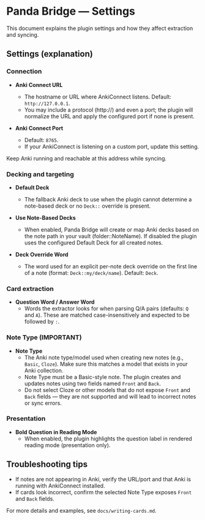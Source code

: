# Panda Bridge — Settings

This document explains the plugin settings and how they affect extraction and syncing.

## Settings (explanation)

### Connection

- **Anki Connect URL**
  - The hostname or URL where AnkiConnect listens. Default: `http://127.0.0.1`.
  - You may include a protocol (http://) and even a port; the plugin will normalize the URL and apply the configured port if none is present.

- **Anki Connect Port**
  - Default: `8765`.
  - If your AnkiConnect is listening on a custom port, update this setting.

Keep Anki running and reachable at this address while syncing.

### Decking and targeting

- **Default Deck**
  - The fallback Anki deck to use when the plugin cannot determine a note-based deck or no `Deck::` override is present.

- **Use Note-Based Decks**
  - When enabled, Panda Bridge will create or map Anki decks based on the note path in your vault (folder::NoteName). If disabled the plugin uses the configured Default Deck for all created notes.

- **Deck Override Word**
  - The word used for an explicit per-note deck override on the first line of a note (format: `Deck::my/deck/name`). Default: `Deck`.

### Card extraction

- **Question Word / Answer Word**
  - Words the extractor looks for when parsing Q/A pairs (defaults: `Q` and `A`). These are matched case-insensitively and expected to be followed by `:`.

### Note Type (IMPORTANT)

- **Note Type**
  - The Anki note type/model used when creating new notes (e.g., `Basic`, `Cloze`). Make sure this matches a model that exists in your Anki collection.
  - Note Type must be a Basic-style note. The plugin creates and updates notes using two fields named `Front` and `Back`.
  - Do not select Cloze or other models that do not expose `Front` and `Back` fields — they are not supported and will lead to incorrect notes or sync errors.

### Presentation

- **Bold Question in Reading Mode**
  - When enabled, the plugin highlights the question label in rendered reading mode (presentation only).

## Troubleshooting tips

- If notes are not appearing in Anki, verify the URL/port and that Anki is running with AnkiConnect installed.
- If cards look incorrect, confirm the selected Note Type exposes `Front` and `Back` fields.

For more details and examples, see `docs/writing-cards.md`.
